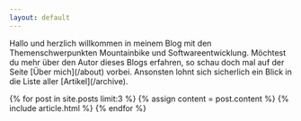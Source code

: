 ```yaml
---
layout: default
---
```


<div class="teaser" markdown="1">
Hallo und herzlich willkommen in meinem Blog mit den Themenschwerpunkten Mountainbike und Softwareentwicklung. Möchtest du mehr über den Autor dieses Blogs erfahren, so schau doch mal auf der Seite [Über mich](/about) vorbei. Ansonsten lohnt sich sicherlich ein Blick in die  Liste aller [Artikel](/archive).
</div>

{% for post in site.posts limit:3 %}
  {% assign content = post.content %}
  {% include article.html %}
{% endfor %}
